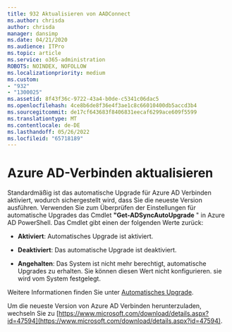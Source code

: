 ```yaml
---
title: 932 Aktualisieren von AADConnect
ms.author: chrisda
author: chrisda
manager: dansimp
ms.date: 04/21/2020
ms.audience: ITPro
ms.topic: article
ms.service: o365-administration
ROBOTS: NOINDEX, NOFOLLOW
ms.localizationpriority: medium
ms.custom:
- "932"
- "1300025"
ms.assetid: 8f43f36c-9722-43a4-b0de-c5341c06dac5
ms.openlocfilehash: 4ce8b6de8f36e4f3ae1c8c66010400db5accd3b4
ms.sourcegitcommit: de17cf643683f8406831eecaf6299ace609f5599
ms.translationtype: MT
ms.contentlocale: de-DE
ms.lasthandoff: 05/26/2022
ms.locfileid: "65718189"
---
```

# <a name="upgrade-azure-ad-connect"></a>Azure AD-Verbinden aktualisieren

Standardmäßig ist das automatische Upgrade für Azure AD Verbinden aktiviert, wodurch sichergestellt wird, dass Sie die neueste Version ausführen. Verwenden Sie zum Überprüfen der Einstellungen für automatische Upgrades das Cmdlet **"Get-ADSyncAutoUpgrade** " in Azure AD PowerShell. Das Cmdlet gibt einen der folgenden Werte zurück:

- **Aktiviert**: Automatisches Upgrade ist aktiviert.

- **Deaktiviert**: Das automatische Upgrade ist deaktiviert.

- **Angehalten**: Das System ist nicht mehr berechtigt, automatische Upgrades zu erhalten. Sie können diesen Wert nicht konfigurieren. sie wird vom System festgelegt.

Weitere Informationen finden Sie unter [Automatisches Upgrade](https://docs.microsoft.com/azure/active-directory/connect/active-directory-aadconnect-feature-automatic-upgrade).

Um die neueste Version von Azure AD Verbinden herunterzuladen, wechseln Sie zu [https://www.microsoft.com/download/details.aspx?id=47594](https://www.microsoft.com/download/details.aspx?id=47594).

